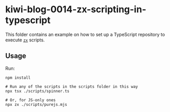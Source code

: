 # kiwi-blog-0014-zx-scripting-in-typescript

This folder contains an example on how to set up a TypeScript repository to execute [`zx`](https://github.com/google/zx)
scripts.

## Usage

Run:

```shell
npm install

# Run any of the scripts in the scripts folder in this way
npx tsx ./scripts/spinner.ts

# Or, for JS-only ones
npx zx ./scripts/purejs.mjs
```